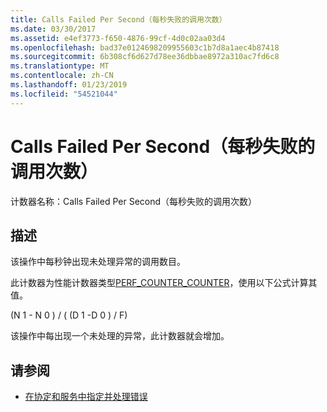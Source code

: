 ```yaml
---
title: Calls Failed Per Second（每秒失败的调用次数）
ms.date: 03/30/2017
ms.assetid: e4ef3773-f650-4876-99cf-4d0c02aa03d4
ms.openlocfilehash: bad37e0124698209955603c1b7d8a1aec4b87418
ms.sourcegitcommit: 6b308cf6d627d78ee36dbbae8972a310ac7fd6c8
ms.translationtype: MT
ms.contentlocale: zh-CN
ms.lasthandoff: 01/23/2019
ms.locfileid: "54521044"
---
```

# <a name="calls-failed-per-second"></a>Calls Failed Per Second（每秒失败的调用次数）
计数器名称：Calls Failed Per Second（每秒失败的调用次数）  
  
## <a name="description"></a>描述  
 该操作中每秒钟出现未处理异常的调用数目。  
  
 此计数器为性能计数器类型[PERF_COUNTER_COUNTER](https://go.microsoft.com/fwlink/?LinkID=94649)，使用以下公式计算其值。  
  
 (N 1 - N 0 ) / ( (D 1 -D 0 ) / F)  
  
 该操作中每出现一个未处理的异常，此计数器就会增加。  
  
## <a name="see-also"></a>请参阅
- [在协定和服务中指定并处理错误](../../../../../docs/framework/wcf/specifying-and-handling-faults-in-contracts-and-services.md)
